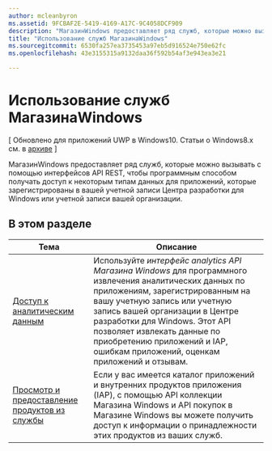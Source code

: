 ```yaml
---
author: mcleanbyron
ms.assetid: 9FCBAF2E-5419-4169-A17C-9C4058DCF909
description: "МагазинWindows предоставляет ряд служб, которые можно вызывать с помощью интерфейсов API REST, чтобы программным способом получать доступ к некоторым типам данных для приложений, которые зарегистрированы в вашей учетной записи Центра разработки для Windows или учетной записи вашей организации."
title: "Использование служб МагазинаWindows"
ms.sourcegitcommit: 6530fa257ea3735453a97eb5d916524e750e62fc
ms.openlocfilehash: 43e3155315a9132daa36f592b54af3e943ea3e21

---
```


# Использование служб МагазинаWindows


\[ Обновлено для приложений UWP в Windows10. Статьи о Windows8.x см. в [архиве](http://go.microsoft.com/fwlink/p/?linkid=619132) \]

МагазинWindows предоставляет ряд служб, которые можно вызывать с помощью интерфейсов API REST, чтобы программным способом получать доступ к некоторым типам данных для приложений, которые зарегистрированы в вашей учетной записи Центра разработки для Windows или учетной записи вашей организации.

## В этом разделе


| Тема                                                                                                       | Описание                 |
|-------------------------------------------------------------------------------------------------------------|-----------------------------|
| [Доступ к аналитическим данным](access-analytics-data-using-windows-store-services.md) | Используйте <em>интерфейс analytics API Магазина Windows</em> для программного извлечения аналитических данных по приложениям, зарегистрированным на вашу учетную запись или учетную запись вашей организации в Центре разработки для Windows. Этот API позволяет извлекать данные по приобретению приложений и IAP, ошибкам приложений, оценкам приложений и отзывам. |
| [Просмотр и предоставление продуктов из службы](view-and-grant-products-from-a-service.md)  | Если у вас имеется каталог приложений и внутренних продуктов приложения (IAP), с помощью API коллекции Магазина Windows и API покупок в Магазине Windows вы можете получить доступ к информации о принадлежности этих продуктов из ваших служб.  |



 

 

 



<!--HONumber=Jun16_HO4-->


